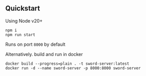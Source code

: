 
## Quickstart

Using Node v20+

```
npm i
npm run start
```
Runs on port `8000` by default

Alternatively. build and run in docker

```
docker build --progress=plain . -t sword-server:latest
docker run -d --name sword-server -p 8000:8000 sword-server
```